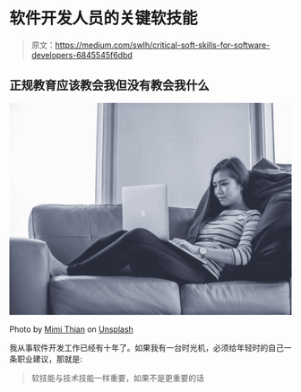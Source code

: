 # 软件开发人员的关键软技能

> 原文：<https://medium.com/swlh/critical-soft-skills-for-software-developers-6845545f6dbd>

## 正规教育应该教会我但没有教会我什么

![](img/1e4cf8f0e96b045e2caa98dd0148a6b6.png)

Photo by [Mimi Thian](https://unsplash.com/@mimithian?utm_source=medium&utm_medium=referral) on [Unsplash](https://unsplash.com?utm_source=medium&utm_medium=referral)

我从事软件开发工作已经有十年了。如果我有一台时光机，必须给年轻时的自己一条职业建议，那就是:

> 软技能与技术技能一样重要，如果不是更重要的话
